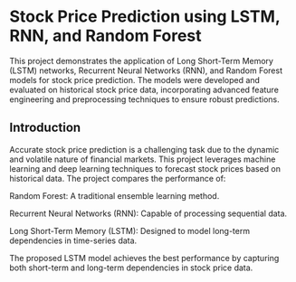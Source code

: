 # Stock Price Prediction using LSTM, RNN, and Random Forest #

This project demonstrates the application of Long Short-Term Memory (LSTM) networks, Recurrent Neural Networks (RNN), and Random Forest models for stock price prediction. The models were developed and evaluated on historical stock price data, incorporating advanced feature engineering and preprocessing techniques to ensure robust predictions.

## Introduction ##

Accurate stock price prediction is a challenging task due to the dynamic and volatile nature of financial markets. This project leverages machine learning and deep learning techniques to forecast stock prices based on historical data. The project compares the performance of:

Random Forest: A traditional ensemble learning method.

Recurrent Neural Networks (RNN): Capable of processing sequential data.

Long Short-Term Memory (LSTM): Designed to model long-term dependencies in time-series data.

The proposed LSTM model achieves the best performance by capturing both short-term and long-term dependencies in stock price data.
